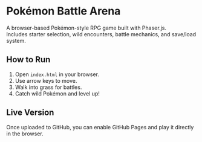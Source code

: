# Pokémon Battle Arena

A browser-based Pokémon-style RPG game built with Phaser.js.  
Includes starter selection, wild encounters, battle mechanics, and save/load system.

## How to Run

1. Open `index.html` in your browser.
2. Use arrow keys to move.
3. Walk into grass for battles.
4. Catch wild Pokémon and level up!

## Live Version

Once uploaded to GitHub, you can enable GitHub Pages and play it directly in the browser.
